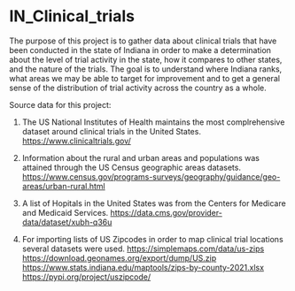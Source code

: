 # IN_Clinical_trials
The purpose of this project is to gather data about clinical trials that have been conducted in the state of Indiana in order to make a determination about the level of trial activity in the state, how it compares to other states, and the nature of the trials. The goal is to understand where Indiana ranks, what areas we may be able to target for improvement and to get a general sense of the distribution of trial activity across the country as a whole.

Source data for this project:

1) The US National Institutes of Health maintains the most complrehensive dataset around clinical trials in the United States.
https://www.clinicaltrials.gov/

2) Information about the rural and urban areas and populations was attained through the US Census geographic areas datasets.
https://www.census.gov/programs-surveys/geography/guidance/geo-areas/urban-rural.html

3) A list of Hopitals in the United States was from the Centers for Medicare and Medicaid Services.
   https://data.cms.gov/provider-data/dataset/xubh-q36u

4) For importing lists of US Zipcodes in order to map clinical trial locations several datasets were used.
   https://simplemaps.com/data/us-zips
   https://download.geonames.org/export/dump/US.zip
   https://www.stats.indiana.edu/maptools/zips-by-county-2021.xlsx
   https://pypi.org/project/uszipcode/
